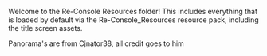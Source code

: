 Welcome to the Re-Console Resources folder!
This includes everything that is loaded by default via the Re-Console_Resources resource pack, including the title screen assets.

Panorama's are from Cjnator38, all credit goes to him

